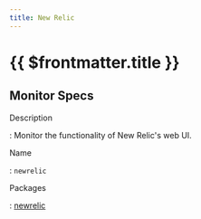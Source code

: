 ```yaml
---
title: New Relic
---
```


# {{ $frontmatter.title }}

## Monitor Specs

Description

: Monitor the functionality of New Relic's web UI.

Name

: `newrelic`

Packages

: [newrelic](newrelic_newrelic.md)


<!--@include: /parts/_1.md-->


<!--@include: /parts/_2.md-->